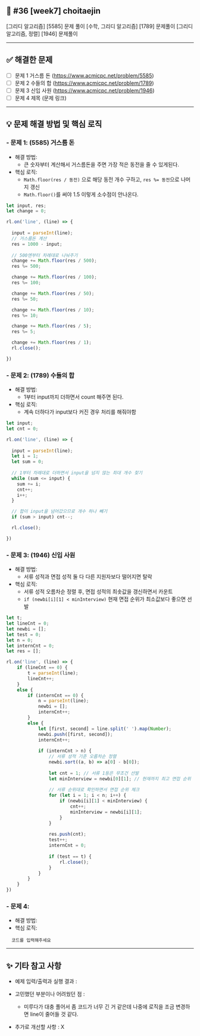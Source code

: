## 📌 #36 [week7] choitaejin

[그리디 알고리즘] [5585] 문제 풀이
[수학, 그리디 알고리즘] [1789] 문제풀이
[그리디 알고리즘, 정렬] [1946] 문제풀이

---

## ✅ 해결한 문제
- [ ] 문제 1 거스름 돈 (https://www.acmicpc.net/problem/5585)
- [ ] 문제 2 수들의 합 (https://www.acmicpc.net/problem/1789)
- [ ] 문제 3 신입 사원 (https://www.acmicpc.net/problem/1946)
- [ ] 문제 4 제목 (문제 링크)

---

## 💡 문제 해결 방법 및 핵심 로직
### - 문제 1: (5585) 거스름 돈
  - 해결 방법: 
    - 큰 숫자부터 계산해서 거스름돈을 주면 가장 적은 동전을 줄 수 있게된다.
  - 핵심 로직: 
    - `Math.floor(res / 동전)` 으로 해당 동전 개수 구하고, `res %= 동전`으로 나머지 갱신
    - `Math.floor()`를 써야 1.5 이렇게 소수점이 안나온다.

```javascript
let input, res;
let change = 0;

rl.on('line', (line) => {
  
  input = parseInt(line);
  // 거스름돈 계산
  res = 1000 - input;
  
  // 500엔부터 차례대로 나눠주기
  change += Math.floor(res / 500);
  res %= 500;

  change += Math.floor(res / 100);
  res %= 100;

  change += Math.floor(res / 50);
  res %= 50;

  change += Math.floor(res / 10);
  res %= 10;

  change += Math.floor(res / 5);
  res %= 5;

  change += Math.floor(res / 1);
  rl.close();

})
```

### - 문제 2: (1789) 수들의 합
  - 해결 방법:
    - 1부터 input까지 더하면서 count 해주면 된다.
  - 핵심 로직:
    - 계속 더하다가 input보다 커진 경우 처리를 해줘야함

```javascript
let input;
let cnt = 0;

rl.on('line', (line) => {
  
  input = parseInt(line);
  let i = 1;
  let sum = 0;
  
  // 1부터 차례대로 더하면서 input을 넘지 않는 최대 개수 찾기
  while (sum <= input) {
    sum += i;
    cnt++;
    i++;
  }

  // 합이 input을 넘어갔으므로 개수 하나 빼기
  if (sum > input) cnt--;

  rl.close();

})
```

### - 문제 3: (1946) 신입 사원
  - 해결 방법:
    - 서류 성적과 면접 성적 둘 다 다른 지원자보다 떨어지면 탈락
  - 핵심 로직:
    - 서류 성적 오름차순 정렬 후, 면접 성적의 최솟값을 갱신하면서 카운트
    - `if (newbi[i][1] < minInterview)` 현재 면접 순위가 최소값보다 좋으면 선발

```javascript
let t;
let lineCnt = 0;
let newbi = [];
let test = 0;
let n = 0;
let internCnt = 0;
let res = [];

rl.on('line', (line) => {
    if (lineCnt == 0) {
        t = parseInt(line);
        lineCnt++;
    }
    else {
        if (internCnt == 0) {
            n = parseInt(line);
            newbi = [];
            internCnt++;
        }
        else {
            let [first, second] = line.split(' ').map(Number);
            newbi.push([first, second]);
            internCnt++;
            
            if (internCnt > n) {
                // 서류 성적 기준 오름차순 정렬
                newbi.sort((a, b) => a[0] - b[0]);
                
                let cnt = 1; // 서류 1등은 무조건 선발
                let minInterview = newbi[0][1]; // 현재까지 최고 면접 순위
                
                // 서류 순위대로 확인하면서 면접 순위 체크
                for (let i = 1; i < n; i++) {
                    if (newbi[i][1] < minInterview) {
                        cnt++;
                        minInterview = newbi[i][1];
                    }
                }
                
                res.push(cnt);
                test++;
                internCnt = 0;
                
                if (test == t) {
                    rl.close();
                }
            }
        }
    }
})
```

### - 문제 4:
  - 해결 방법:
  - 핵심 로직:
```
  코드를 입력해주세요
```

---

## ✨ 기타 참고 사항
- 예제 입력/출력과 실행 결과 : 

- 고민했던 부분이나 어려웠던 점 :
  - 미루다가 대충 풀어서 좀 코드가 너무 긴 거 같은데 나중에 로직을 조금 변경하면 line이 줄어들 것 같다.

- 추가로 개선할 사항 : X

